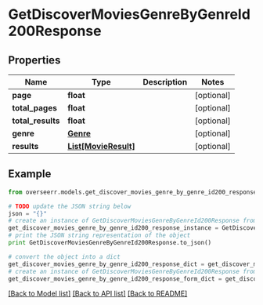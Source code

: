 # GetDiscoverMoviesGenreByGenreId200Response


## Properties
Name | Type | Description | Notes
------------ | ------------- | ------------- | -------------
**page** | **float** |  | [optional] 
**total_pages** | **float** |  | [optional] 
**total_results** | **float** |  | [optional] 
**genre** | [**Genre**](Genre.md) |  | [optional] 
**results** | [**List[MovieResult]**](MovieResult.md) |  | [optional] 

## Example

```python
from overseerr.models.get_discover_movies_genre_by_genre_id200_response import GetDiscoverMoviesGenreByGenreId200Response

# TODO update the JSON string below
json = "{}"
# create an instance of GetDiscoverMoviesGenreByGenreId200Response from a JSON string
get_discover_movies_genre_by_genre_id200_response_instance = GetDiscoverMoviesGenreByGenreId200Response.from_json(json)
# print the JSON string representation of the object
print GetDiscoverMoviesGenreByGenreId200Response.to_json()

# convert the object into a dict
get_discover_movies_genre_by_genre_id200_response_dict = get_discover_movies_genre_by_genre_id200_response_instance.to_dict()
# create an instance of GetDiscoverMoviesGenreByGenreId200Response from a dict
get_discover_movies_genre_by_genre_id200_response_form_dict = get_discover_movies_genre_by_genre_id200_response.from_dict(get_discover_movies_genre_by_genre_id200_response_dict)
```
[[Back to Model list]](../README.md#documentation-for-models) [[Back to API list]](../README.md#documentation-for-api-endpoints) [[Back to README]](../README.md)


